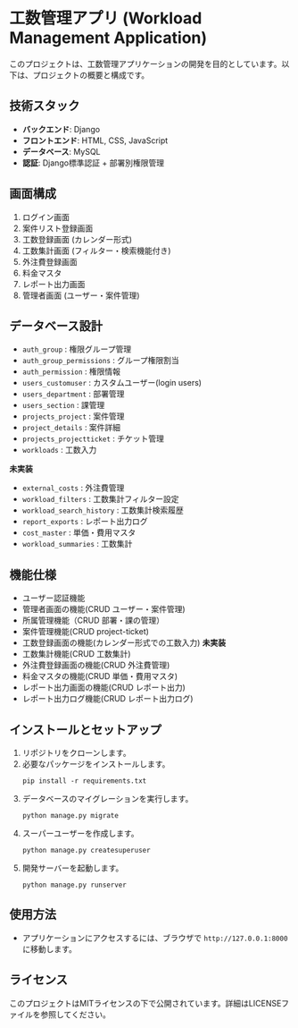 # 工数管理アプリ (Workload Management Application)

このプロジェクトは、工数管理アプリケーションの開発を目的としています。以下は、プロジェクトの概要と構成です。

## 技術スタック
- **バックエンド**: Django
- **フロントエンド**: HTML, CSS, JavaScript
- **データベース**: MySQL
- **認証**: Django標準認証 + 部署別権限管理

## 画面構成
1. ログイン画面
2. 案件リスト登録画面
3. 工数登録画面 (カレンダー形式)
4. 工数集計画面 (フィルター・検索機能付き)
5. 外注費登録画面
6. 料金マスタ
7. レポート出力画面
8. 管理者画面 (ユーザー・案件管理)

## データベース設計
- `auth_group`               : 権限グループ管理
- `auth_group_permissions`   : グループ権限割当
- `auth_permission`          : 権限情報
- `users_customuser`         : カスタムユーザー(login users)
- `users_department`         : 部署管理
- `users_section`            : 課管理
- `projects_project`         : 案件管理
- `project_details`          : 案件詳細
- `projects_projectticket`   : チケット管理
- `workloads`                : 工数入力

**未実装**
- `external_costs`           : 外注費管理
- `workload_filters`         : 工数集計フィルター設定
- `workload_search_history`  : 工数集計検索履歴
- `report_exports`           : レポート出力ログ
- `cost_master`              : 単価・費用マスタ
- `workload_summaries`       : 工数集計


## 機能仕様
- ユーザー認証機能
- 管理者画面の機能(CRUD ユーザー・案件管理)
- 所属管理機能（CRUD 部署・課の管理）
- 案件管理機能(CRUD project-ticket)
- 工数登録画面の機能(カレンダー形式での工数入力)
**未実装**
- 工数集計機能(CRUD 工数集計)
- 外注費登録画面の機能(CRUD 外注費管理)
- 料金マスタの機能(CRUD 単価・費用マスタ)
- レポート出力画面の機能(CRUD レポート出力)
- レポート出力ログ機能(CRUD レポート出力ログ)

## インストールとセットアップ
1. リポジトリをクローンします。
2. 必要なパッケージをインストールします。
   ```
   pip install -r requirements.txt
   ```
3. データベースのマイグレーションを実行します。
   ```
   python manage.py migrate
   ```
4. スーパーユーザーを作成します。
   ```
   python manage.py createsuperuser
   ```
5. 開発サーバーを起動します。
   ```
   python manage.py runserver
   ```

## 使用方法
- アプリケーションにアクセスするには、ブラウザで `http://127.0.0.1:8000` に移動します。

## ライセンス
このプロジェクトはMITライセンスの下で公開されています。詳細はLICENSEファイルを参照してください。